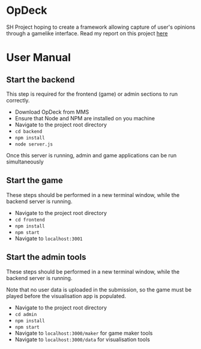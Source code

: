 # OpDeck

SH Project hoping to create a framework allowing capture of user's opinions through a gamelike interface.
Read my report on this project [here](https://github.com/CamerAllan/aliens/blob/master/report/report.pdf)

# User Manual

## Start the backend

This step is required for the frontend (game) or admin sections to run correctly.

- Download OpDeck from MMS
- Ensure that Node and NPM are installed on you machine
- Navigate to the project root directory
- `cd backend`
- `npm install`
- `node server.js`

Once this server is running, admin and game applications can be run simultaneously

## Start the game

These steps should be performed in a new terminal window, while the backend server is running.

- Navigate to the project root directory
- `cd frontend`
- `npm install`
- `npm start`
- Navigate to `localhost:3001`

## Start the admin tools

These steps should be performed in a new terminal window, while the backend server is running.

Note that no user data is uploaded in the submission, so the game must be played before the visualisation app is populated.

- Navigate to the project root directory
- `cd admin`
- `npm install`
- `npm start`
- Navigate to `localhost:3000/maker` for game maker tools
- Navigate to `localhost:3000/data` for visualisation tools
